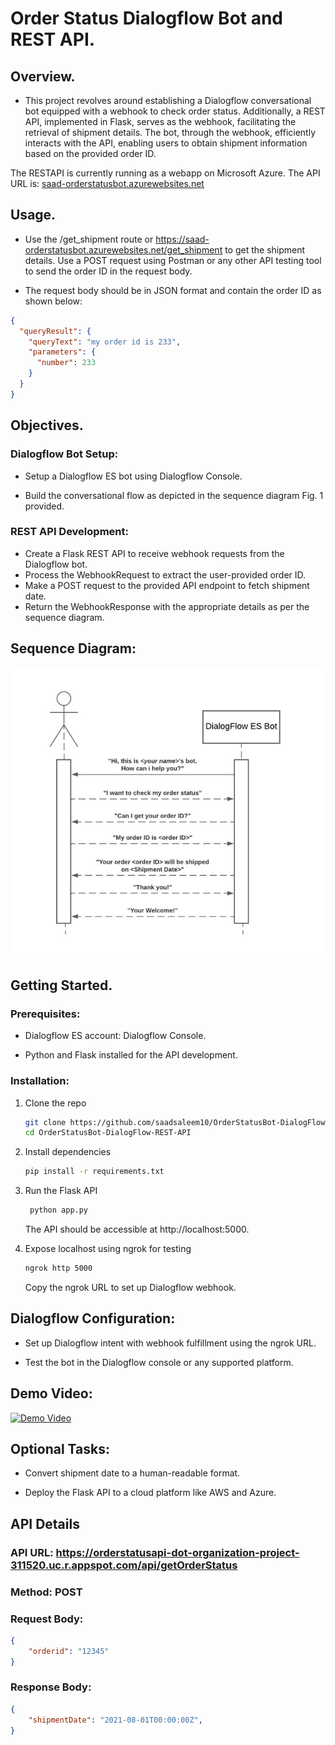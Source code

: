# Order Status Dialogflow Bot and REST API.

## Overview.

* This project revolves around establishing a Dialogflow conversational bot equipped with a webhook to check order status. Additionally, a REST API, implemented in Flask, serves as the webhook, facilitating the retrieval of shipment details. The bot, through the webhook, efficiently interacts with the API, enabling users to obtain shipment information based on the provided order ID.

The RESTAPI is currently running as a webapp on Microsoft Azure. 
The API URL is: [saad-orderstatusbot.azurewebsites.net](https://saad-orderstatusbot.azurewebsites.net/)

## Usage.

* Use the /get_shipment route or https://saad-orderstatusbot.azurewebsites.net/get_shipment to get the shipment details. Use a POST request using Postman or any other API testing tool to send the order ID in the request body.

* The request body should be in JSON format and contain the order ID as shown below:
```json
{
  "queryResult": {
    "queryText": "my order id is 233",
    "parameters": {
      "number": 233
    }
  }
}
```

## Objectives.

### Dialogflow Bot Setup:

* Setup a Dialogflow ES bot using Dialogflow Console.

* Build the conversational flow as depicted in the sequence diagram Fig. 1 provided.


### REST API Development:

* Create a Flask REST API to receive webhook requests from the Dialogflow bot.
* Process the WebhookRequest to extract the user-provided order ID.
* Make a POST request to the provided API endpoint to fetch shipment date.
* Return the WebhookResponse with the appropriate details as per the sequence diagram.


## Sequence Diagram:

![Figure 1](assets/sequencediagram.jpg)



## Getting Started.

### Prerequisites:

* Dialogflow ES account: Dialogflow Console.

* Python and Flask installed for the API development.


### Installation:

1. Clone the repo
   ```sh
   git clone https://github.com/saadsaleem10/OrderStatusBot-DialogFlow-REST-API.git
   cd OrderStatusBot-DialogFlow-REST-API
   ```

2. Install dependencies
   ```sh
   pip install -r requirements.txt
   ```

3. Run the Flask API
   ```sh
    python app.py
    ```
    The API should be accessible at http://localhost:5000.


4. Expose localhost using ngrok for testing
   ```sh
   ngrok http 5000
   ```
   Copy the ngrok URL to set up Dialogflow webhook.



## Dialogflow Configuration:

* Set up Dialogflow intent with webhook fulfillment using the ngrok URL.

* Test the bot in the Dialogflow console or any supported platform.


## Demo Video:

[![Demo Video](https://img.youtube.com/vi/VIDEO-ID/0.jpg)](https://www.youtube.com/watch?v=VIDEO-ID)


## Optional Tasks:

* Convert shipment date to a human-readable format.

* Deploy the Flask API to a cloud platform like AWS and Azure.


## API Details

### API URL: https://orderstatusapi-dot-organization-project-311520.uc.r.appspot.com/api/getOrderStatus

### Method: POST

### Request Body:
```json
{
    "orderid": "12345"
}
```

### Response Body:
```json
{
    "shipmentDate": "2021-08-01T00:00:00Z",
}